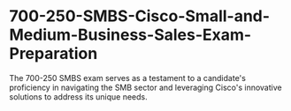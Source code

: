 # 700-250-SMBS-Cisco-Small-and-Medium-Business-Sales-Exam-Preparation
The 700-250 SMBS exam serves as a testament to a candidate's proficiency in navigating the SMB sector and leveraging Cisco's innovative solutions to address its unique needs. 
